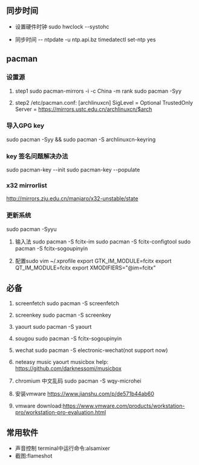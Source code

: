 ## 同步时间
- 设置硬件时钟
sudo hwclock --systohc

- 同步时间
-- ntpdate -u ntp.api.bz
timedatectl set-ntp yes

## pacman

### 设置源
1. step1
sudo pacman-mirrors -i -c China -m rank
sudo pacman -Syy

2. step2
/etc/pacman.conf:
[archlinuxcn]
SigLevel = Optional TrustedOnly
Server = https://mirrors.ustc.edu.cn/archlinuxcn/$arch

### 导入GPG key
sudo pacman -Syy && sudo pacman -S archlinuxcn-keyring

### key 签名问题解决办法
sudo pacman-key --init
sudo pacman-key --populate

### x32 mirrorlist
http://mirrors.zju.edu.cn/manjaro/x32-unstable/state

### 更新系统
sudo pacman -Syyu

1. 输入法
sudo pacman -S fcitx-im 
sudo pacman -S fcitx-configtool
sudo pacman -S fcitx-sogoupinyin

2. 配置sudo vim ~/.xprofile
export GTK_IM_MODULE=fcitx
export QT_IM_MODULE=fcitx
export XMODIFIERS="@im=fcitx"

## 必备
1. screenfetch
sudo pacman -S screenfetch

2. screenkey
sudo pacman -S screenkey

3. yaourt
sudo pacman -S yaourt

4. sougou
sudo pacman -S fcitx-sogoupinyin

5. wechat
sudo pacman -S electronic-wechat(not support now)

6. neteasy music
yaourt musicbox
help:
https://github.com/darknessomi/musicbox

7. chromium 中文乱码
sudo pacman -S wqy-microhei

8. 安装vmware https://www.jianshu.com/p/de571b44ab60
9. vmware download:https://www.vmware.com/products/workstation-pro/workstation-pro-evaluation.html

## 常用软件
- 声音控制 terminal中运行命令:alsamixer
- 截图:flameshot

